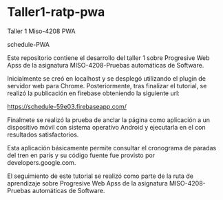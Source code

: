 # Taller1-ratp-pwa
Taller 1 Miso-4208 PWA

schedule-PWA

Este repositorio contiene el desarrollo del taller 1 sobre Progresive Web Apss de la asignatura MISO-4208-Pruebas automáticas de Software. 

Inicialmente se creó en localhost y se desplegó utilizando el plugin de servidor web para Chrome. Posteriormente, tras finalizar el tutorial, se realizó la publicación en firebase obteniendo la siguiente url:

https://schedule-59e03.firebaseapp.com/

Finalmete se realizó la prueba de anclar la página como aplicación a un dispositivo móvil con sistema operativo Android y ejecutarla en el con resultados satisfactorios.

Esta aplicación básicamente permite consultar el cronograma de paradas del tren en paris y su código fuente fue provisto por developers.google.com.

El seguimiento de este tutorial se realizó como parte de la ruta de aprendizaje sobre Progresive Web Apss de la asignatura MISO-4208-Pruebas automáticas de Software.
